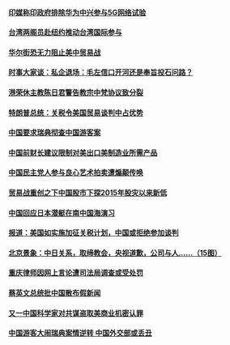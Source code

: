 #### [印媒称印政府排除华为中兴参与5G网络试验](../pages/zyyyoeqqvi/4575013.md) 

#### [台湾两阁员赴纽约推动台湾国际参与](../pages/zyyyoeqqvi/4574999.md) 

#### [华尔街恐无力阻止美中贸易战](../pages/zyyyoeqqvi/4574881.md) 

#### [时事大家谈：私企退场：毛左信口开河还是奉旨投石问路？](../pages/zyyyoeqqvi/4574879.md) 

#### [港荣休主教陈日君警告教宗中梵协议致分裂](../pages/zyyyoeqqvi/4574819.md) 

#### [特朗普总统：关税令美国贸易谈判中占优势](../pages/zyyyoeqqvi/4574795.md) 

#### [中国要求瑞典彻查中国游客案](../pages/zyyyoeqqvi/4574640.md) 

#### [中国前财长建议限制对美出口美制造业所需产品](../pages/zyyyoeqqvi/4574616.md) 

#### [中国民主党人参与良心艺术拍卖遭煽颠传唤](../pages/zyyyoeqqvi/4574583.md) 

#### [贸易战重创之下中国股市下探2015年股灾以来新低](../pages/zyyyoeqqvi/4574577.md) 

#### [中国回应日本潜艇在南中国海演习](../pages/zyyyoeqqvi/4574575.md) 

#### [报道：美国如实施加征关税计划，中国或拒绝参加谈判](../pages/zyyyoeqqvi/4574437.md) 

#### [北京景象：中日关系，取缔教会，央视道歉，公司与人……（15图）](../pages/zyyyoeqqvi/4571326.md) 

#### [重庆律师因网上言论遭司法局调查或受处罚](../pages/zyyyoeqqvi/4573849.md) 

#### [蔡英文总统批中国散布假新闻](../pages/zyyyoeqqvi/4573820.md) 

#### [又一中国科学家对共谋盗取美商业机密认罪](../pages/zyyyoeqqvi/4573782.md) 

#### [中国游客大闹瑞典案情逆转 中国外交部或丢丑](../pages/zyyyoeqqvi/4573693.md) 

